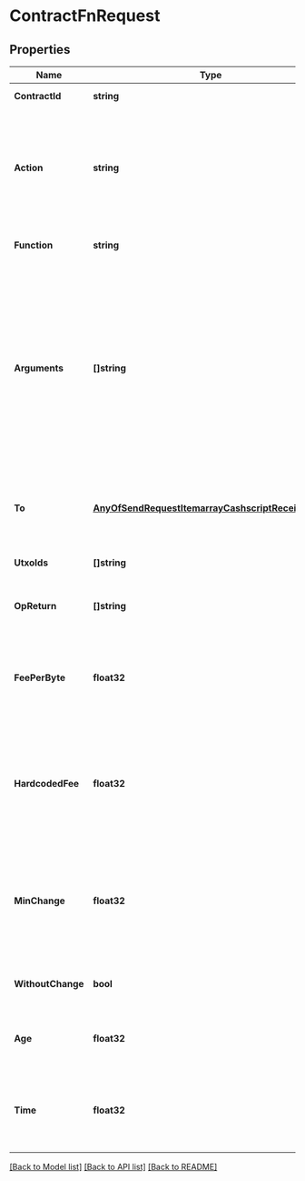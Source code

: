 # ContractFnRequest

## Properties

Name | Type | Description | Notes
------------ | ------------- | ------------- | -------------
**ContractId** | **string** | serialized contract  | 
**Action** | **string** | In addition to &#x60;send&#x60;ing the built transaction, the built transaction hex may be returned (without broadcasting) with &#x60;build&#x60; action. | [optional] [default to ACTION_SEND]
**Function** | **string** | Function to call on the cashscript contract. | 
**Arguments** | **[]string** | Arguments for the contract function call as strings.  Binary data should be passed as hexidecimal.  Signatures may be passed as wallet import format (WIF) or wallet strings (walletId). Cashscript expects &#x60;pubkey&#x60;s to be compressed 35 byte values.  | [optional] 
**To** | [**AnyOfSendRequestItemarrayCashscriptReceiptarray**](anyOf&lt;SendRequestItem,array,CashscriptReceipt,array&gt;.md) | The output destination, as a SendRequest, cashscript style output(s), array of either. | 
**UtxoIds** | **[]string** | Serialized utxoId(s) to spend from | [optional] 
**OpReturn** | **[]string** | Add OP_RETURN outputs to the transaction. See [cashscript docs](https://cashscript.org/docs/sdk/transactions#withopreturn)  | [optional] 
**FeePerByte** | **float32** | The withFeePerByte() function allows you to specify the fee per per bytes for the transaction. See [cashscript docs](https://cashscript.org/docs/sdk/transactions#withfeeperbyte)  | [optional] 
**HardcodedFee** | **float32** | Specify a hardcoded fee to the transaction. By default the transaction fee is automatically calculated by the CashScript SDK. See [cashscript docs](https://cashscript.org/docs/sdk/transactions#withhardcodedfee)  | [optional] 
**MinChange** | **float32** | Set a threshold for including a change output. Any remaining amount under this threshold will be added to the transaction fee instead. See [cashscript docs](https://cashscript.org/docs/sdk/transactions#withminchange)  | [optional] 
**WithoutChange** | **bool** | Disable the change output. See [cashscript docs](https://cashscript.org/docs/sdk/transactions#withoutchange)  | [optional] [default to false]
**Age** | **float32** | Specify the minimum age of the transaction inputs. See [cashscript docs](https://cashscript.org/docs/sdk/transactions#withage)  | [optional] 
**Time** | **float32** | Specify the minimum block number that the transaction can be included in. See [cashscript docs](https://cashscript.org/docs/sdk/transactions#withtime)  | [optional] 

[[Back to Model list]](../README.md#documentation-for-models) [[Back to API list]](../README.md#documentation-for-api-endpoints) [[Back to README]](../README.md)



